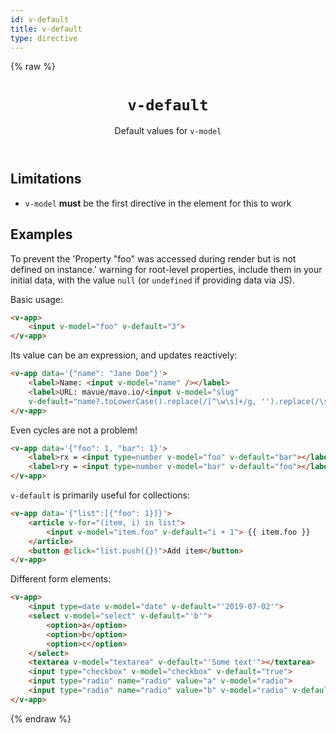```yaml
---
id: v-default
title: v-default
type: directive
---
```

{% raw %}
<header>

# `v-default`

Default values for `v-model`

</header>

<main>

## Limitations

- `v-model` **must** be the first directive in the element for this to work


## Examples

<div class="tip">

To prevent the 'Property "foo" was accessed during render but is not defined on instance.'
warning for root-level properties, include them in your initial data, with the value `null`
(or `undefined` if providing data via JS).

</div>

Basic usage:

```html
<v-app>
	<input v-model="foo" v-default="3">
</v-app>
```

Its value can be an expression, and updates reactively:

```html
<v-app data='{"name": "Jane Doe"}'>
	<label>Name: <input v-model="name" /></label>
	<label>URL: mavue/mavo.io/<input v-model="slug"
	v-default="name?.toLowerCase().replace(/[^\w\s]+/g, '').replace(/\s+/g, '-')" /></label>
</v-app>
```

Even cycles are not a problem!

```html
<v-app data='{"foo": 1, "bar": 1}'>
	<label>rx = <input type=number v-model="foo" v-default="bar"></label>
	<label>ry = <input type=number v-model="bar" v-default="foo"></label>
</v-app>
```

`v-default` is primarily useful for collections:

```html
<v-app data='{"list":[{"foo": 1}]}'>
	<article v-for="(item, i) in list">
		<input v-model="item.foo" v-default="i + 1"> {{ item.foo }}
	</article>
	<button @click="list.push({})">Add item</button>
</v-app>
```

Different form elements:

```html
<v-app>
	<input type=date v-model="date" v-default="'2019-07-02'">
	<select v-model="select" v-default="'b'">
		<option>a</option>
		<option>b</option>
		<option>c</option>
	</select>
	<textarea v-model="textarea" v-default="'Some text'"></textarea>
	<input type="checkbox" v-model="checkbox" v-default="true">
	<input type="radio" name="radio" value="a" v-model="radio">
	<input type="radio" name="radio" value="b" v-model="radio" v-default>
</v-app>
```

{% endraw %}
